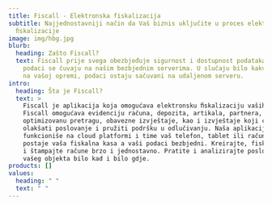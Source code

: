 ```yaml
---
title: Fiscall - Elektronska fiskalizacija
subtitle: Najjednostavniji način da Vaš biznis uključite u proces elektronske
  ﬁskalizacije
image: img/hbg.jpg
blurb:
  heading: Zašto Fiscall?
  text: Fiscall prije svega obezbjeđuje sigurnost i dostupnost podataka. Vaši
    podaci se čuvaju na našim bezbjednim serverima. U slučaju bilo kakvog kvara
    na vašoj opremi, podaci ostaju sačuvani na udaljenom serveru.
intro:
  heading: Šta je Fiscall?
  text: >
    Fiscall je aplikacija koja omogućava elektronsku ﬁskalizaciju vaših računa.
    Fiscall omogućava evidenciju računa, depozita, artikala, partnera,
    optimizovanu pretragu, obavezne izvještaje, kao i izvještaje koji će vam
    olakšati poslovanje i pružiti podršku u odlučivanju. Naša aplikacija
    funkcioniše na cloud platformi i time vaš telefon, tablet ili računar
    postaje vaša fiskalna kasa a vaši podaci bezbjedni. Kreirajte, fiskalizujte
    i štampajte račune brzo i jednostavno. Pratite i analizirajte poslovanje
    vašeg objekta bilo kad i bilo gdje.
products: []
values:
  heading: " "
  text: " "
---
```


